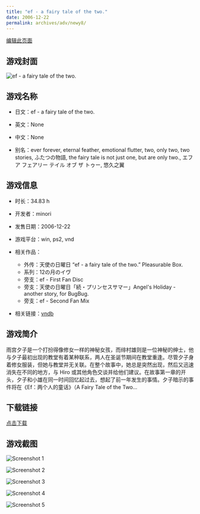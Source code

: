 ```yaml
---
title: "ef - a fairy tale of the two."
date: 2006-12-22
permalink: archives/adv/newy8/
---
```

[编辑此页面](https://github.com/ACG-3/ADV3-source/blob/main/source/_posts/ef%20-%20a%20fairy%20tale%20of%20the%20two.md)

## 游戏封面

![ef - a fairy tale of the two.](https://pan.timero.xyz/d/onedrive/img_lib_001/ef%20-%20a%20fairy%20tale%20of%20the%20two_cover.avif)


## 游戏名称

- 日文：ef - a fairy tale of the two.
- 英文：None
- 中文：None

- 别名：ever forever, eternal feather, emotional flutter, two, only two, two stories, ふたつの物語, the fairy tale is not just one, but are only two., エフ ア フェアリー テイル オブ ザ トゥー, 悠久之翼


## 游戏信息

- 时长：34.83 h
- 开发者：minori
- 发售日期：2006-12-22
- 游戏平台：win, ps2, vnd
- 相关作品：
   - 外传：天使の日曜日 “ef - a fairy tale of the two.” Pleasurable Box.
   - 系列：12の月のイヴ
   - 旁支：ef - First Fan Disc
   - 旁支：天使の日曜日「続・プリンセスサマー」Angel's Holiday - another story, for BugBug.
   - 旁支：ef - Second Fan Mix

- 相关链接：[vndb](https://vndb.org/v88)


## 游戏简介

雨宫夕子是一个打扮得像修女一样的神秘女孩，而绯村雄则是一位神秘的绅士，他与夕子最初出现的教堂有着某种联系，两人在圣诞节期间在教堂重逢。尽管夕子身着修女服装，但她与教堂并无关联。在整个故事中，她总是突然出现，然后又迅速消失在不同的地方，与 Hiro 或其他角色交谈并给他们建议。在故事第一章的开头，夕子和小雄在同一时间回忆起过去，想起了前一年发生的事情。夕子暗示的事件将在《Ef：两个人的童话》（A Fairy Tale of the Two...




## 下载链接

[点击下载](https://pan.timero.xyz/onedrive/adv_lib_001/ef%20-%20a%20fairy%20tale%20of%20the%20two)


## 游戏截图


![Screenshot 1](https://pan.timero.xyz/d/onedrive/img_lib_001/ef%20-%20a%20fairy%20tale%20of%20the%20two_Screenshot_1.avif)

![Screenshot 2](https://pan.timero.xyz/d/onedrive/img_lib_001/ef%20-%20a%20fairy%20tale%20of%20the%20two_Screenshot_2.avif)

![Screenshot 3](https://pan.timero.xyz/d/onedrive/img_lib_001/ef%20-%20a%20fairy%20tale%20of%20the%20two_Screenshot_3.avif)

![Screenshot 4](https://pan.timero.xyz/d/onedrive/img_lib_001/ef%20-%20a%20fairy%20tale%20of%20the%20two_Screenshot_4.avif)

![Screenshot 5](https://pan.timero.xyz/d/onedrive/img_lib_001/ef%20-%20a%20fairy%20tale%20of%20the%20two_Screenshot_5.avif)

